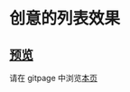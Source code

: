 # 创意的列表效果

## [预览](src/index.html)

请在 gitpage 中浏览[本页](https://mekefly.github.io/quick-style/item-block)
